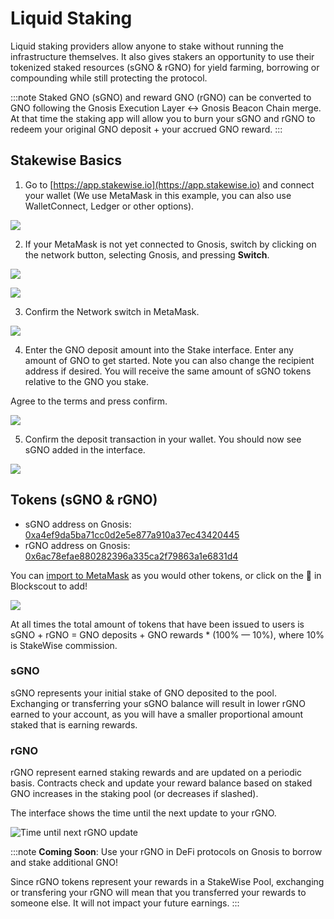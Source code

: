 ---
---

# Liquid Staking

Liquid staking providers allow anyone to stake without running the infrastructure themselves. It also gives stakers an opportunity to use their tokenized staked resources (sGNO & rGNO) for yield farming, borrowing or compounding while still protecting the protocol.

:::note
Staked GNO (sGNO) and reward GNO (rGNO) can be converted to GNO following the Gnosis Execution Layer <-> Gnosis Beacon Chain merge. At that time the staking app will allow you to burn your sGNO and rGNO to redeem your original GNO deposit + your accrued GNO reward.
:::

## Stakewise Basics

1) Go to [https://app.stakewise.io](https://app.stakewise.io) and connect your wallet (We use MetaMask in this example, you can also use WalletConnect, Ledger or other options).

![](/img/node/stakewise-1.png)

2) If your MetaMask is not yet connected to Gnosis, switch by clicking on the network button, selecting Gnosis, and pressing **Switch**.

![](/img/node/stakewise-2.png)

![](/img/node/stakewise-3.png)

3) Confirm the Network switch in MetaMask.

![](/img/node/stakewise-4.png)

4) Enter the GNO deposit amount into the Stake interface. Enter any amount of GNO to get started.  Note you can also change the recipient address if desired. You will receive the same amount of sGNO tokens relative to the GNO you stake.

Agree to the terms and press confirm.

![](/img/node/stakewise-5.png)

5) Confirm the deposit transaction in your wallet. You should now see sGNO added in the interface.

![](/img/node/sGNO.png)

## Tokens (sGNO & rGNO)

* sGNO address on Gnosis:
  [0xa4ef9da5ba71cc0d2e5e877a910a37ec43420445 ](https://blockscout.com/xdai/mainnet/token/0xA4eF9Da5BA71Cc0D2e5E877a910A37eC43420445/token-transfers)
* rGNO address on Gnosis:
  [0x6ac78efae880282396a335ca2f79863a1e6831d4 ](https://blockscout.com/xdai/mainnet/token/0x6aC78efae880282396a335CA2F79863A1e6831D4/token-transfers)

You can [import to MetaMask](https://consensys.net/blog/metamask/how-to-add-your-custom-tokens-in-metamask/) as you would other tokens, or click on the 🦊 in Blockscout to add!

![](/img/node/blockscout-1.png)

At all times the total amount of tokens that have been issued to users is sGNO + rGNO = GNO deposits + GNO rewards \* (100% — 10%), where 10% is StakeWise commission.

### sGNO

sGNO represents your initial stake of GNO deposited to the pool. Exchanging or transferring your sGNO balance will result in lower rGNO earned to your account, as you will have a smaller proportional amount staked that is earning rewards.

### rGNO

rGNO represent earned staking rewards and are updated on a periodic basis.  Contracts check and update your reward balance based on staked GNO increases in the staking pool (or decreases if slashed).

The interface shows the time until the next update to your rGNO.

![Time until next rGNO update](/img/node/next-update.png)

:::note
**Coming Soon**: Use your rGNO in DeFi protocols on Gnosis to borrow and stake additional GNO! 

Since rGNO tokens represent your rewards in a StakeWise Pool, exchanging or transfering your rGNO will mean that you transferred your rewards to someone else. It will not impact your future earnings.
:::

